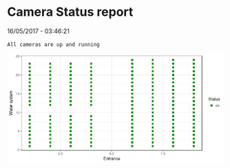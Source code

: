 Camera Status report
================
16/05/2017 - 03:46:21

    All cameras are up and running

![](camreport_files/figure-markdown_github/unnamed-chunk-2-1.png)

